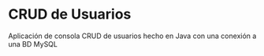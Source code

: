 # CRUD de Usuarios

Aplicación de consola CRUD de usuarios hecho en Java con una conexión a una BD MySQL
